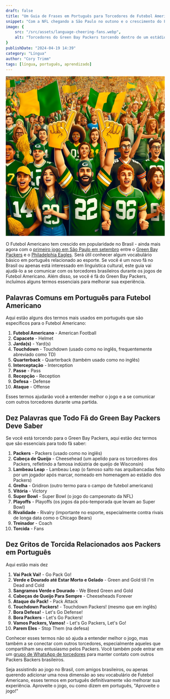```yaml
---
draft: false
title: "Um Guia de Frases em Português para Torcedores de Futebol Americano"
snippet: "Com a NFL chegando a São Paulo no outono e o crescimento do Futebol Americano no Brasil, é útil conhecer algum vocabulário em português relacionado ao esporte."
image: {
    src: "/src/assets/language-cheering-fans.webp",
    alt: "Torcedores do Green Bay Packers torcendo dentro de um estádio com camisas verdes e douradas"
}
publishDate: "2024-04-19 14:39"
category: "Língua"
author: "Cory Trimm"
tags: [língua, português, aprendizado]
---
```


![Foto aérea gerada por IA de torcedores comemorando durante uma partida](/src/assets/language-cheering-fans.webp)

O Futebol Americano tem crescido em popularidade no Brasil - ainda mais agora com o [primeiro jogo em São Paulo em setembro](https://www.nfl.com/news/sao-paulo-brazil-to-host-regular-season-game-during-2024-nfl-season) entre o [Green Bay Packers](https://www.packers.com/) e o [Philadelphia Eagles](https://www.philadelphiaeagles.com/). Será útil conhecer algum vocabulário básico em português relacionado ao esporte. Se você é um novo fã no Brasil ou apenas está interessado em linguística cultural, este guia vai ajudá-lo a se comunicar com os torcedores brasileiros durante os jogos de Futebol Americano. Além disso, se você é fã do Green Bay Packers, incluímos alguns termos essenciais para melhorar sua experiência.

## Palavras Comuns em Português para Futebol Americano

Aqui estão alguns dos termos mais usados em português que são específicos para o Futebol Americano:

1. **Futebol Americano** - American Football
2. **Capacete** - Helmet
3. **Jarda(s)** - Yard(s)
4. **Touchdown** - Touchdown (usado como no inglês, frequentemente abreviado como TD)
5. **Quarterback** - Quarterback (também usado como no inglês)
6. **Interceptação** - Interception
7. **Passe** - Pass
8. **Recepção** - Reception
9. **Defesa** - Defense
10. **Ataque** - Offense

Esses termos ajudarão você a entender melhor o jogo e a se comunicar com outros torcedores durante uma partida.

## Dez Palavras que Todo Fã do Green Bay Packers Deve Saber

Se você está torcendo para o Green Bay Packers, aqui estão dez termos que são essenciais para todo fã saber:

1. **Packers** - Packers (usado como no inglês)
2. **Cabeça de Queijo** - Cheesehead (um apelido para os torcedores dos Packers, refletindo a famosa indústria de queijo de Wisconsin)
3. **Lambeau Leap** - Lambeau Leap (o famoso salto nas arquibancadas feito por um jogador após marcar, nomeado em homenagem ao estádio dos Packers)
4. **Grelha** - Gridiron (outro termo para o campo de futebol americano)
5. **Vitória** - Victory
6. **Super Bowl** - Super Bowl (o jogo do campeonato da NFL)
7. **Playoffs** - Playoffs (os jogos da pós-temporada que levam ao Super Bowl)
8. **Rivalidade** - Rivalry (importante no esporte, especialmente contra rivais de longa data como o Chicago Bears)
9. **Treinador** - Coach
10. **Torcida** - Fans

## Dez Gritos de Torcida Relacionados aos Packers em Português

Aqui estão mais dez 

1. **Vai Pack Vai!** - Go Pack Go!
2. **Verde e Dourado até Estar Morto e Gelado** - Green and Gold till I'm Dead and Cold
3. **Sangramos Verde e Dourado** - We Bleed Green and Gold
4. **Cabeças de Queijo Para Sempre** - Cheeseheads Forever
5. **Ataque do Pack!** - Pack Attack
6. **Touchdown Packers!** - Touchdown Packers! (mesmo que em inglês)
7. **Bora Defesa!** - Let's Go Defense!
8. **Bora Packers** - Let's Go Packers!
9. **Vamos Packers, Vamos!** - Let's Go Packers, Let's Go!
10. **Parem Eles** - Stop Them (na defesa)

Conhecer esses termos não só ajuda a entender melhor o jogo, mas também a se conectar com outros torcedores, especialmente aqueles que compartilham seu entusiasmo pelos Packers. Você também pode entrar em um [grupo de WhatsApp de torcedores](/chapters/) para manter contato com outros Packers Backers brasileiros.

Seja assistindo ao jogo no Brasil, com amigos brasileiros, ou apenas querendo adicionar uma nova dimensão ao seu vocabulário de Futebol Americano, esses termos em português definitivamente vão melhorar sua experiência. Aproveite o jogo, ou como dizem em português, "Aproveite o jogo!"

